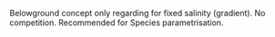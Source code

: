 

Belowground concept only regarding for fixed salinity (gradient). No competition. Recommended for Species parametrisation.
